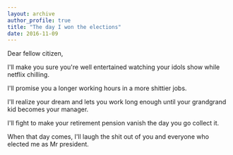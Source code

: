 ```yaml
---
layout: archive
author_profile: true
title: "The day I won the elections"
date: 2016-11-09
---
```

Dear fellow citizen,

I'll make you sure you're well entertained watching your idols show while netflix chilling.

I'll promise you a longer working hours in a more shittier jobs.

I'll realize your dream and lets you work long enough until your grandgrand kid becomes your manager.

I'll fight to make your retirement pension vanish the day you go collect it.

When that day comes, I'll laugh the shit out of you and everyone who elected me as Mr president.